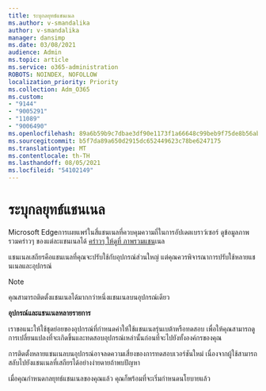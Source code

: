 ```yaml
---
title: ระบุกลยุทธ์แชนเนล
ms.author: v-smandalika
author: v-smandalika
manager: dansimp
ms.date: 03/08/2021
audience: Admin
ms.topic: article
ms.service: o365-administration
ROBOTS: NOINDEX, NOFOLLOW
localization_priority: Priority
ms.collection: Adm_O365
ms.custom:
- "9144"
- "9005291"
- "11089"
- "9006490"
ms.openlocfilehash: 89a6b59b9c7dbae3df90e1173f1a66648c99beb9f75de8b56ab9f07a40daca68
ms.sourcegitcommit: b5f7da89a650d2915dc652449623c78be6247175
ms.translationtype: MT
ms.contentlocale: th-TH
ms.lasthandoff: 08/05/2021
ms.locfileid: "54102149"
---
```

# <a name="determine-channel-strategy"></a>ระบุกลยุทธ์แชนเนล

Microsoft Edgeการเผยแพร่ในสี่แชนเนลที่ควบคุมความถี่ในการอัปเดตเบราว์เซอร์ ดูข้อมูลภาพรวมคร่าวๆ ของแต่ละแชนเนลได้ [คร่าวๆ ให้ดูที่ ภาพรวมแชน](/DeployEdge/microsoft-edge-channels#channel-overview)เนล

แชนเนลเสถียรคือแชนเนลที่คุณจะปรับใช้กับอุปกรณ์ส่วนใหญ่ แต่คุณควรพิจารณาการปรับใช้หลายแชนเนลและอุปกรณ์

> [!NOTE]
> คุณสามารถติดตั้งแชนเนลได้มากกว่าหนึ่งแชนเนลบนอุปกรณ์เดียว

**อุปกรณ์และแชนเนลหลายรายการ**

เราขอแนะให้ใช้ชุดย่อยของอุปกรณ์ที่กําหนดค่าให้ใช้แชนเนลรุ่นเบต้าหรือทดสอบ เพื่อให้คุณสามารถดูการเปลี่ยนแปลงที่จะเกิดขึ้นและทดสอบอุปกรณ์เหล่านั้นก่อนที่จะไปยังทั้งองค์กรของคุณ

การติดตั้งหลายแชนเนลบนอุปกรณ์อาจลดความเสี่ยงของการทดสอบเวอร์ชันใหม่ เนื่องจากผู้ใช้สามารถสลับไปยังแชนเนลที่เสถียรได้อย่างง่ายดายถ้าพบปัญหา

เมื่อคุณกําหนดกลยุทธ์แชนเนลของคุณแล้ว คุณก็พร้อมที่จะเริ่มกําหนดนโยบายแล้ว

